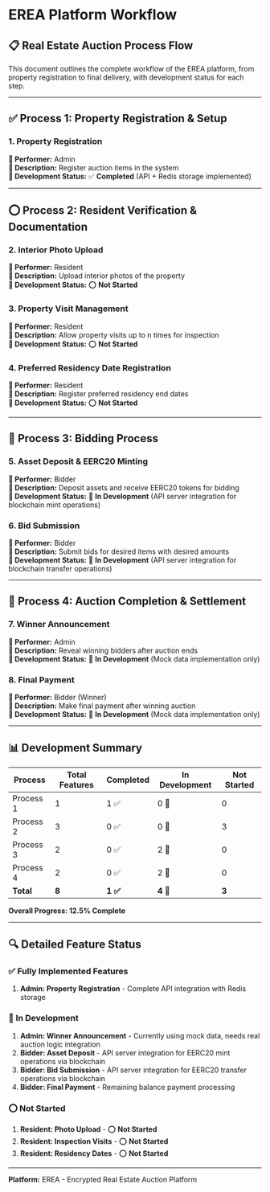 # EREA Platform Workflow

## 📋 Real Estate Auction Process Flow

This document outlines the complete workflow of the EREA platform, from property registration to final delivery, with development status for each step.

---

## ✅ Process 1: Property Registration & Setup

### 1. Property Registration
**👤 Performer:** Admin  
**📝 Description:** Register auction items in the system  
**🔧 Development Status:** ✅ **Completed** (API + Redis storage implemented)

---

## ⭕ Process 2: Resident Verification & Documentation

### 2. Interior Photo Upload
**👤 Performer:** Resident  
**📝 Description:** Upload interior photos of the property  
**🔧 Development Status:** ⭕ **Not Started**

### 3. Property Visit Management
**👤 Performer:** Resident  
**📝 Description:** Allow property visits up to n times for inspection  
**🔧 Development Status:** ⭕ **Not Started**

### 4. Preferred Residency Date Registration
**👤 Performer:** Resident  
**📝 Description:** Register preferred residency end dates  
**🔧 Development Status:** ⭕ **Not Started**

---

## 🔄 Process 3: Bidding Process

### 5. Asset Deposit & EERC20 Minting
**👤 Performer:** Bidder  
**📝 Description:** Deposit assets and receive EERC20 tokens for bidding  
**🔧 Development Status:** 🔄 **In Development** (API server integration for blockchain mint operations)

### 6. Bid Submission
**👤 Performer:** Bidder  
**📝 Description:** Submit bids for desired items with desired amounts  
**🔧 Development Status:** 🔄 **In Development** (API server integration for blockchain transfer operations)

---

## 🔄 Process 4: Auction Completion & Settlement

### 7. Winner Announcement
**👤 Performer:** Admin  
**📝 Description:** Reveal winning bidders after auction ends  
**🔧 Development Status:** 🔄 **In Development** (Mock data implementation only)

### 8. Final Payment
**👤 Performer:** Bidder (Winner)  
**📝 Description:** Make final payment after winning auction  
**🔧 Development Status:** 🔄 **In Development** (Mock data implementation only)

---

## 📊 Development Summary

| Process | Total Features | Completed | In Development | Not Started |
|-------|----------------|-----------|----------------|-------------|
| Process 1 | 1 | 1 ✅ | 0 🔄 | 0 |
| Process 2 | 3 | 0 ✅ | 0 🔄 | 3 |
| Process 3 | 2 | 0 ✅ | 2 🔄 | 0 |
| Process 4 | 2 | 0 ✅ | 2 🔄 | 0 |
| **Total** | **8** | **1 ✅** | **4 🔄** | **3** |

**Overall Progress: 12.5% Complete**

---

## 🔍 Detailed Feature Status

### ✅ Fully Implemented Features
1. **Admin: Property Registration** - Complete API integration with Redis storage

### 🔄 In Development
1. **Admin: Winner Announcement** - Currently using mock data, needs real auction logic integration
2. **Bidder: Asset Deposit** - API server integration for EERC20 mint operations via blockchain
3. **Bidder: Bid Submission** - API server integration for EERC20 transfer operations via blockchain
4. **Bidder: Final Payment** - Remaining balance payment processing

### ⭕ Not Started
1. **Resident: Photo Upload** - ⭕ **Not Started**
2. **Resident: Inspection Visits** - ⭕ **Not Started**  
3. **Resident: Residency Dates** - ⭕ **Not Started**

---

**Platform:** EREA - Encrypted Real Estate Auction Platform
